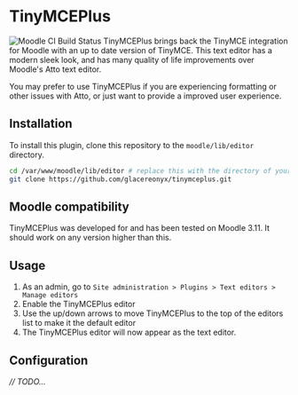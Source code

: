 # TinyMCEPlus
![Moodle CI Build Status](https://github.com/glacereonyx/tinymceplus/actions/workflows/moodle-ci.yml/badge.svg)
TinyMCEPlus brings back the TinyMCE integration for Moodle with an up to date version of TinyMCE. This text editor has a modern sleek look, and has many quality of life improvements over Moodle's Atto text editor.

You may prefer to use TinyMCEPlus if you are experiencing formatting or other issues with Atto, or just want to provide a improved user experience.

## Installation
To install this plugin, clone this repository to the `moodle/lib/editor` directory.
```bash
cd /var/www/moodle/lib/editor # replace this with the directory of your Moodle installation.
git clone https://github.com/glacereonyx/tinymceplus.git
```

## Moodle compatibility
TinyMCEPlus was developed for and has been tested on Moodle 3.11.
It should work on any version higher than this.

## Usage
1. As an admin, go to `Site administration > Plugins > Text editors > Manage editors`
2. Enable the TinyMCEPlus editor
3. Use the up/down arrows to move TinyMCEPlus to the top of the editors list to make it the default editor
4. The TinyMCEPlus editor will now appear as the text editor.

## Configuration
*// TODO...*
